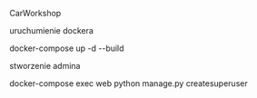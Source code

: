 CarWorkshop

uruchumienie dockera

  docker-compose up -d --build


stworzenie admina

  docker-compose exec web python manage.py createsuperuser

